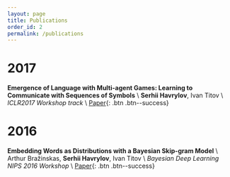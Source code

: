 ```yaml
---
layout: page
title: Publications
order_id: 2
permalink: /publications
---
```


# 2017

**Emergence of Language with Multi-agent Games: Learning to Communicate with Sequences of Symbols** \\
**Serhii Havrylov**, Ivan Titov \\
*ICLR2017 Workshop track* \\
[Paper](https://openreview.net/pdf?id=SkaxnKEYg){: .btn .btn--success}

# 2016

**Embedding Words as Distributions with a Bayesian Skip-gram Model** \\
Arthur Bražinskas, **Serhii Havrylov**, Ivan Titov \\
*Bayesian Deep Learning NIPS 2016 Workshop* \\
[Paper](http://bayesiandeeplearning.org/papers/BDL_25.pdf){: .btn .btn--success}
